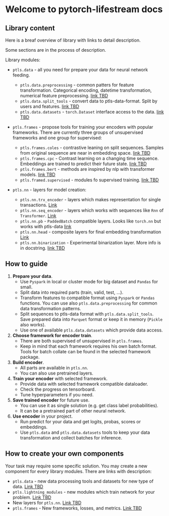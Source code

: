 # Welcome to pytorch-lifestream docs

## Library content

Here is a breaf overview of library with links to detail description.

Some sections are in the process of description.

Library modules:
 - `ptls.data` - all you need for prepare your data for neural network feeding.
   - `ptls.data.preprocessing` - common patters for feature transformation.
   Categorical encoding, datetime transformation, numerical feature preprocessing. [link TBD](#)
   - `ptls.data.split_tools` - convert data to ptls-data-format. Split by users and features. [link TBD](#)
   - `ptls.data.datasets` - `torch.Dataset` interface access to the data. [link TBD](#)

 - `ptls.frames` - propose tools for training your encoders with popular frameworks. 
There are currently three groups of unsupervised frameworks and one group for supervised:
   - `ptls.frames.coles` - contrastive leaning on split sequences. 
   Samples from original sequence are near in embedding space. [link TBD](#)
   - `ptls.frames.cpc` - Contrast learning on a changing time sequence.
   Embeddings are trained to predict their future state. [link TBD](#)
   - `ptls.frames.bert` - methods are inspired by nlp with transformer models. [link TBD](#)
   - `ptls.framed.supervised` - modules fo supervised training. [link TBD](#)
   
 - `ptls.nn` - layers for model creation:
   - `ptls.nn.trx_encoder` - layers which makes representation for single transactions. [Link](nn/trx_encoder.md)
   - `ptls.nn.seq_encoder` - layers which works with sequences like `Rnn` of `Transformer`. [Link](nn/seq_encoder.md)
   - `ptls.nn.pb` - `PaddedBatch` compatible layers. Looks like `torch.nn` but works with ptls-data [link](nn/pb.md)
   - `ptls.nn.head` - composite layers for final embedding transformation [Link](nn/head.md)
   - `ptls.nn.binarization` - Experimental binarization layer. More info is in docstring. [link TBD](#)


## How to guide

1. **Prepare your data**.
   - Use `Pyspark` in local or cluster mode for big dataset and `Pandas` for small.
   - Split data into required parts (train, valid, test, ...).
   - Transform features to compatible format using `Pyspark` or `Pandas` functions. 
   You can use also `ptls.data.preprocessing` for common data transformation patterns.
   - Split sequences to ptls-data format with `ptls.data.split_tools`. Save prepared data into `Parquet` format or 
   keep it in memory (`Pickle` also works).
   - Use one of available `ptls.data.datasets` which provide data access.
2. **Choose framework for encoder train**.
   - There are both supervised of unsupervised in `ptls.frames`.
   - Keep in mind that each framework requires his own batch format.
   Tools for batch collate can be found in the selected framework package.
3. **Build encoder**.
   - All parts are available in `ptls.nn`.
   - You can also use pretrained layers.
4. **Train your encoder** with selected framework.
   - Provide data with selected framework compatible dataloader. 
   - Check the progress on tensorboard.
   - Tune hyperparameters if you need.
5. **Save trained encoder** for future use.
   - You can use it as single solution (e.g. get class label probabilities).
   - It can be a pretrained part of other neural network.
6. **Use encoder** in your project.
   - Run predict for your data and get logits, probas, scores or embeddings. 
   - Use `ptls.data` and `ptls.data.datasets` tools to keep your data transformation and collect batches for inference.

## How to create your own components

Your task may require some specific solution. 
You may create a new component for every library modules. 
There are links with description:
 - `ptls.data` - new data processing tools and datasets for new type of data. [Link TBD](#)
 - `ptls.lightning_modules` - new modules which train network for your problem. [Link TBD](#)
 - New layers for `ptls.nn`. [Link TBD](#)
 - `ptls.frames` - New frameworks, losses, and metrics. [Link TBD](#)
